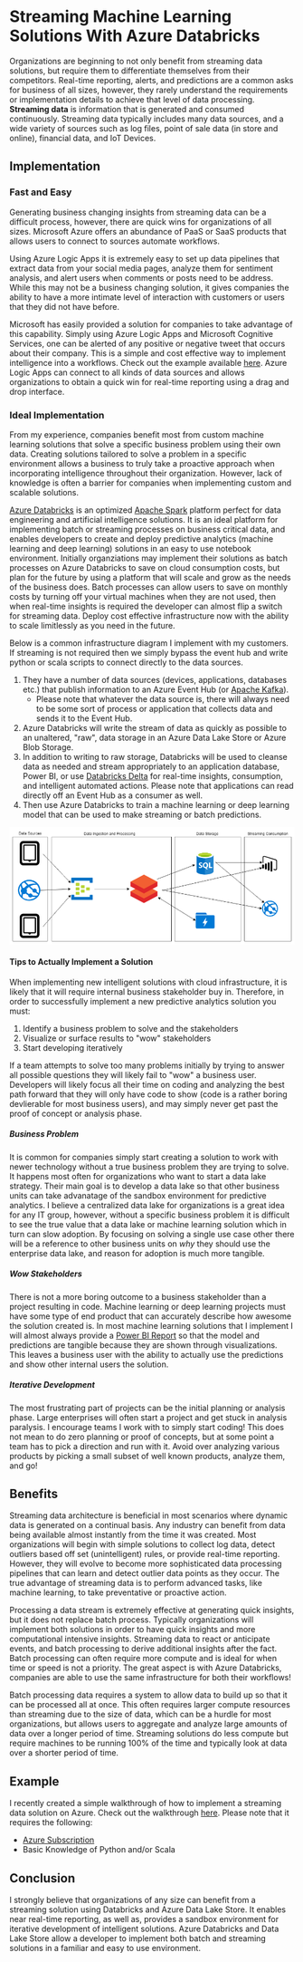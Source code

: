 # Streaming Machine Learning Solutions With Azure Databricks

Organizations are beginning to not only benefit from streaming data solutions, but require them to differentiate themselves from their competitors. Real-time reporting, alerts, and predictions are a common asks for business of all sizes, however, they rarely understand the requirements or implementation details to achieve that level of data processing.  **Streaming data** is information that is generated and consumed continuously. Streaming data typically includes many data sources, and a wide variety of sources such as log files, point of sale data (in store and online), financial data, and IoT Devices. 

## Implementation
### Fast and Easy
Generating business changing insights from streaming data can be a difficult process, however, there are quick wins for organizations of all sizes. Microsoft Azure offers an abundance of PaaS or SaaS products that allows users to connect to sources automate workflows.   

Using Azure Logic Apps it is extremely easy to set up data pipelines that extract data from your social media pages, analyze them for sentiment analysis, and alert users when comments or posts need to be address. While this may not be a business changing solution, it gives companies the ability to have a more intimate level of interaction with customers or users that they did not have before. 

Microsoft has easily provided a solution for companies to take advantage of this capability. Simply using Azure Logic Apps and Microsoft Cognitive Services, one can be alerted of any positive or negative tweet that occurs about their company. This is a simple and cost effective way to implement intelligence into a workflows. Check out the example available [here](https://blogs.msdn.microsoft.com/deeperinsights/2017/07/12/how-to-measure-twitter-sentiment-with-azure-logic-apps-sql-database-and-power-bi/). Azure Logic Apps can connect to all kinds of data sources and allows organizations to obtain a quick win for real-time reporting using a drag and drop interface.  

### Ideal Implementation    
From my experience, companies benefit most from custom machine learning solutions that solve a specific business problem using their own data. Creating solutions tailored to solve a problem in a specific environment allows a business to truly take a proactive approach when incorporating intelligence throughout their organization. However, lack of knowledge is often a barrier for companies when implementing custom and scalable solutions. 

[Azure Databricks](https://azure.microsoft.com/en-us/services/databricks/) is an optimized [Apache Spark](https://spark.apache.org/) platform perfect for data engineering and artificial intelligence solutions. It is an ideal platform for implementing batch or streaming processes on business critical data, and enables developers to create and deploy predictive analytics (machine learning and deep learning) solutions in an easy to use notebook environment. Initially organziations may implement their solutions as batch processes on Azure Databricks to save on cloud consumption costs, but plan for the future by using a platform that will scale and grow as the needs of the business does. Batch processes can allow users to save on monthly costs by turning off your virtual machines when they are not used, then when real-time insights is required the developer can almost flip a switch for streaming data. Deploy cost effective infrastructure now with the ability to scale limitlessly as you need in the future. 

Below is a common infrastructure diagram I implement with my customers. If streaming is not required then we simply bypass the event hub and write python or scala scripts to connect directly to the data sources.    
1. They have a number of data sources (devices, applications, databases etc.) that publish information to an Azure Event Hub (or [Apache Kafka](https://kafka.apache.org/)). 
    - Please note that whatever the data source is, there will always need to be some sort of process or application that collects data and sends it to the Event Hub.  
1. Azure Databricks will write the stream of data as quickly as possible to an unaltered, "raw", data storage in an Azure Data Lake Store or Azure Blob Storage. 
1. In addition to writing to raw storage, Databricks will be used to cleanse data as needed and stream appropriately to an application database, Power BI, or use [Databricks Delta](https://docs.databricks.com/delta/index.html) for real-time insights, consumption, and intelligent automated actions. Please note that applications can read directly off an Event Hub as a consumer as well. 
1. Then use Azure Databricks to train a machine learning or deep learning model that can be used to make streaming or batch predictions. 

![](imgs/Streaming%20Data.png)

#### Tips to Actually Implement a Solution
When implementing new intelligent solutions with cloud infrastructure, it is likely that it will require internal business stakeholder buy in. Therefore, in order to successfully implement a new predictive analytics solution you must:
1. Identify a business problem to solve and the stakeholders
1. Visualize or surface results to "wow" stakeholders
1. Start developing iteratively

If a team attempts to solve too many problems initially by trying to answer all possible questions they will likely fail to "wow" a business user. Developers will likely focus all their time on coding and analyzing the best path forward that they will only have code to show (code is a rather boring devlierable for most business users), and may simply never get past the proof of concept or analysis phase.  

##### Business Problem
It is common for companies simply start creating a solution to work with newer technology without a true business problem they are trying to solve. It happens most often for organizations who want to start a data lake strategy. Their main goal is to develop a data lake so that other business units can take advanatage of the sandbox environment for predictive analytics. I believe a centralized data lake for organizations is a great idea for any IT group, however, without a specific business problem it is difficult to see the true value that a data lake or machine learning solution which in turn can slow adoption. By focusing on solving a single use case other there will be a reference to other business units on *why* they should use the enterprise data lake, and reason for adoption is much more tangible.  

##### Wow Stakeholders
There is not a more boring outcome to a business stakeholder than a project resulting in code. Machine learning or deep learning projects must have some type of end product that can accurately describe how awesome the solution created is. In most machine learning solutions that I implement I will almost always provide a [Power BI Report](powerbi.com) so that the model and predictions are tangible because they are shown through visualizations. This leaves a business user with the ability to actually use the predictions and show other internal users the solution.   

##### Iterative Development
The most frustrating part of projects can be the initial planning or analysis phase. Large enterprises will often start a project and get stuck in analysis paralysis. I encourage teams I work with to simply start coding! This does not mean to do zero planning or proof of concepts, but at some point a team has to pick a direction and run with it. Avoid over analyzing various products by picking a small subset of well known products, analyze them, and go!   

## Benefits
Streaming data architecture is beneficial in most scenarios where dynamic data is generated on a continual basis. Any industry can benefit from data being available almost instantly from the time it was created. Most organizations will begin with simple solutions to collect log data, detect outliers based off set (unintelligent) rules, or provide real-time reporting. However, they will evolve to become more sophisticated data processing pipelines that can learn and detect outlier data points as they occur. The true advantage of streaming data is to perform advanced tasks, like machine learning, to take preventative or proactive action. 

Processing a data stream is extremely effective at generating quick insights, but it does not replace batch process. Typically organizations will implement both solutions in order to have quick insights and more computational intensive insights. Streaming data to react or anticipate events, and batch processing to derive additional insights after the fact. Batch processing can often require more compute and is ideal for when time or speed is not a priority. The great aspect is with Azure Databricks, companies are able to use the same infrastructure for both their workflows! 

Batch processing data requires a system to allow data to build up so that it can be processed all at once. This often requires larger compute resources than streaming due to the size of data, which can be a hurdle for most organizations, but allows users to aggregate and analyze large amounts of data over a longer period of time. Streaming solutions do less compute but require machines to be running 100% of the time and typically look at data over a shorter period of time. 


## Example
I recently created a simple walkthrough of how to implement a streaming data solution on Azure. Check out the walkthrough [here](https://github.com/ryanchynoweth44/StreamingExampleDatabricks). Please note that it requires the following:

 - [Azure Subscription](https://azure.microsoft.com/en-us/free/search/?&OCID=AID719825_SEM_KX8R84uR&lnkd=Bing_Azure_Brand&msclkid=6e706d7f2c60158ed7103168c2415255&dclid=CNmloKvCp98CFVJgwQodwMcKKQ)
 - Basic Knowledge of Python and/or Scala

 ## Conclusion
 I strongly believe that organizations of any size can benefit from a streaming solution using Databricks and Azure Data Lake Store. It enables near real-time reporting, as well as, provides a sandbox environment for iterative development of intelligent solutions. Azure Databricks and Data Lake Store allow a developer to implement both batch and streaming solutions in a familiar and easy to use environment. 